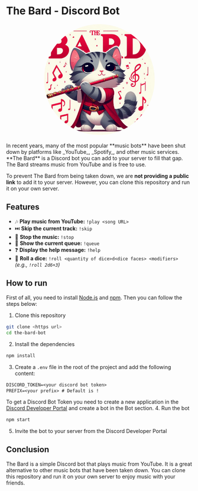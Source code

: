 # The Bard - Discord Bot
<div
    style="display: flex; justify-content: center; align-items: center; margin-bottom: 20px;"
>
    <img src="./the-bard.jfif" alt="Cat The Bard" width="300" style="border-radius: 250px;" />
</div>
In recent years, many of the most popular **music bots** have been shut down by platforms like _YouTube_, _Spotify_, and other music services. **The Bard** is a Discord bot you can add to your server to fill that gap. The Bard streams music from YouTube and is free to use.

To prevent The Bard from being taken down, we are **not providing a public link** to add it to your server. However, you can clone this repository and run it on your own server.

## Features
- 🎶 **Play music from YouTube:** `!play <song URL>`
- ⏭️ **Skip the current track:** `!skip`
- 🛑 **Stop the music:** `!stop`
- 📜 **Show the current queue:** `!queue`
- ❓ **Display the help message:** `!help`
- 🎲 **Roll a dice:** `!roll <quantity of dice>d<dice faces> <modifiers>`  
  _(e.g., `!roll 2d6+3`)_

## How to run
First of all, you need to install [Node.js](https://nodejs.org/en/) and [npm](https://www.npmjs.com/). Then you can follow the steps below:
1. Clone this repository
```bash
git clone <https url>
cd the-bard-bot
```
2. Install the dependencies
```bash
npm install
```
3. Create a `.env` file in the root of the project and add the following content:
```env
DISCORD_TOKEN=<your discord bot token>
PREFIX=<your prefix> # Default is !
```
To get a Discord Bot Token you need to create a new application in the [Discord Developer Portal](https://discord.com/developers/applications) and create a bot in the Bot section.
4. Run the bot
```bash
npm start
```
5. Invite the bot to your server from the Discord Developer Portal

## Conclusion
The Bard is a simple Discord bot that plays music from YouTube. It is a great alternative to other music bots that have been taken down. You can clone this repository and run it on your own server to enjoy music with your friends.